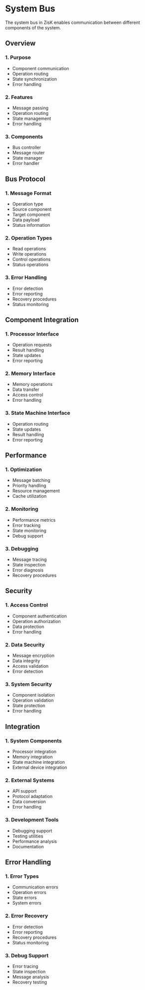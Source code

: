 # System Bus

The system bus in ZisK enables communication between different components of the system.

## Overview

### 1. Purpose
- Component communication
- Operation routing
- State synchronization
- Error handling

### 2. Features
- Message passing
- Operation routing
- State management
- Error handling

### 3. Components
- Bus controller
- Message router
- State manager
- Error handler

## Bus Protocol

### 1. Message Format
- Operation type
- Source component
- Target component
- Data payload
- Status information

### 2. Operation Types
- Read operations
- Write operations
- Control operations
- Status operations

### 3. Error Handling
- Error detection
- Error reporting
- Recovery procedures
- Status monitoring

## Component Integration

### 1. Processor Interface
- Operation requests
- Result handling
- State updates
- Error reporting

### 2. Memory Interface
- Memory operations
- Data transfer
- Access control
- Error handling

### 3. State Machine Interface
- Operation routing
- State updates
- Result handling
- Error reporting

## Performance

### 1. Optimization
- Message batching
- Priority handling
- Resource management
- Cache utilization

### 2. Monitoring
- Performance metrics
- Error tracking
- State monitoring
- Debug support

### 3. Debugging
- Message tracing
- State inspection
- Error diagnosis
- Recovery procedures

## Security

### 1. Access Control
- Component authentication
- Operation authorization
- Data protection
- Error handling

### 2. Data Security
- Message encryption
- Data integrity
- Access validation
- Error detection

### 3. System Security
- Component isolation
- Operation validation
- State protection
- Error handling

## Integration

### 1. System Components
- Processor integration
- Memory integration
- State machine integration
- External device integration

### 2. External Systems
- API support
- Protocol adaptation
- Data conversion
- Error handling

### 3. Development Tools
- Debugging support
- Testing utilities
- Performance analysis
- Documentation

## Error Handling

### 1. Error Types
- Communication errors
- Operation errors
- State errors
- System errors

### 2. Error Recovery
- Error detection
- Error reporting
- Recovery procedures
- Status monitoring

### 3. Debug Support
- Error tracing
- State inspection
- Message analysis
- Recovery testing 